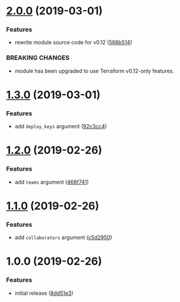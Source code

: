 # [2.0.0](https://github.com/innovationnorway/terraform-github-repository/compare/v1.3.0...v2.0.0) (2019-03-01)


### Features

* rewrite module source code for v0.12 ([568b514](https://github.com/innovationnorway/terraform-github-repository/commit/568b514))


### BREAKING CHANGES

* module has been upgraded to use Terraform v0.12-only features.

# [1.3.0](https://github.com/innovationnorway/terraform-github-repository/compare/v1.2.0...v1.3.0) (2019-03-01)


### Features

* add `deploy_keys` argument ([92c3cc4](https://github.com/innovationnorway/terraform-github-repository/commit/92c3cc4))

# [1.2.0](https://github.com/innovationnorway/terraform-github-repository/compare/v1.1.0...v1.2.0) (2019-02-26)


### Features

* add `teams` argument ([468f741](https://github.com/innovationnorway/terraform-github-repository/commit/468f741))

# [1.1.0](https://github.com/innovationnorway/terraform-github-repository/compare/v1.0.0...v1.1.0) (2019-02-26)


### Features

* add `collaborators` argument ([c5d2950](https://github.com/innovationnorway/terraform-github-repository/commit/c5d2950))

# 1.0.0 (2019-02-26)


### Features

* initial release ([8dd51e3](https://github.com/innovationnorway/terraform-github-repository/commit/8dd51e3))
